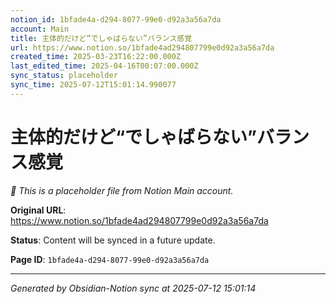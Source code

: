 ```yaml
---
notion_id: 1bfade4a-d294-8077-99e0-d92a3a56a7da
account: Main
title: 主体的だけど“でしゃばらない”バランス感覚
url: https://www.notion.so/1bfade4ad294807799e0d92a3a56a7da
created_time: 2025-03-23T16:22:00.000Z
last_edited_time: 2025-04-16T00:07:00.000Z
sync_status: placeholder
sync_time: 2025-07-12T15:01:14.990077
---
```


# 主体的だけど“でしゃばらない”バランス感覚

*🔄 This is a placeholder file from Notion Main account.*

**Original URL**: https://www.notion.so/1bfade4ad294807799e0d92a3a56a7da

**Status**: Content will be synced in a future update.

**Page ID**: `1bfade4a-d294-8077-99e0-d92a3a56a7da`

---

*Generated by Obsidian-Notion sync at 2025-07-12 15:01:14*
